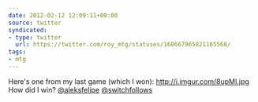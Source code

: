 ```yaml
---
date: 2012-02-12 12:09:11+00:00
source: twitter
syndicated:
- type: twitter
  url: https://twitter.com/roy_mtg/statuses/168667965821165568/
tags:
- mtg
---
```


Here's one from my last game (which I won): http://i.imgur.com/8upMI.jpg How did I win? [@aleksfelipe](https://twitter.com/aleksfelipe/) [@switchfollows](https://twitter.com/switchfollows/)